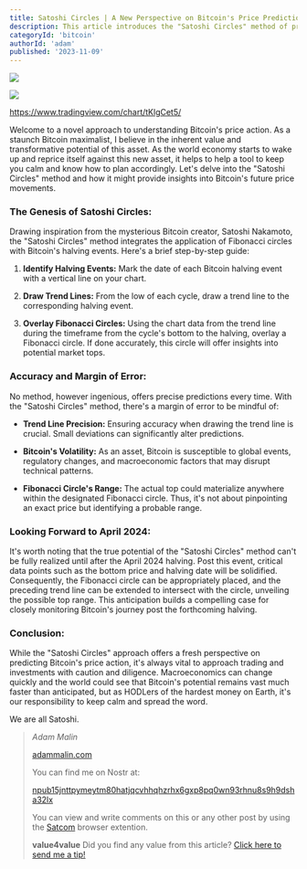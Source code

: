 ```yaml
---
title: Satoshi Circles | A New Perspective on Bitcoin's Price Predictions
description: This article introduces the "Satoshi Circles" method of predicting Bitcoin prices, which combines Fibonacci circles with Bitcoin halving events to forecast future market tops and trends.
categoryId: 'bitcoin'
authorId: 'adam'
published: '2023-11-09'
---
```


![](https://image.nostr.build/5f70719eccff0d5e4d2456d6759d1d45810cf1b5f733fd1614e9cb78aaed2260.jpg)

![](http://hedgedoc.malin.onl/uploads/3973946a-a147-4909-a39a-fd727506959d.jpg)

https://www.tradingview.com/chart/tKlgCet5/

Welcome to a novel approach to understanding Bitcoin's price action. As a staunch Bitcoin maximalist, I believe in the inherent value and transformative potential of this asset. As the world economy starts to wake up and reprice itself against this new asset, it helps to help a tool to keep you calm and know how to plan accordingly. Let's delve into the "Satoshi Circles" method and how it might provide insights into Bitcoin's future price movements.

### **The Genesis of Satoshi Circles:**

Drawing inspiration from the mysterious Bitcoin creator, Satoshi Nakamoto, the "Satoshi Circles" method integrates the application of Fibonacci circles with Bitcoin's halving events. Here's a brief step-by-step guide:

1. **Identify Halving Events:** Mark the date of each Bitcoin halving event with a vertical line on your chart.

2. **Draw Trend Lines:** From the low of each cycle, draw a trend line to the corresponding halving event.

3. **Overlay Fibonacci Circles:** Using the chart data from the trend line during the timeframe from the cycle's bottom to the halving, overlay a Fibonacci circle. If done accurately, this circle will offer insights into potential market tops.

### **Accuracy and Margin of Error:**

No method, however ingenious, offers precise predictions every time. With the "Satoshi Circles" method, there's a margin of error to be mindful of:

- **Trend Line Precision:** Ensuring accuracy when drawing the trend line is crucial. Small deviations can significantly alter predictions.

- **Bitcoin's Volatility:** As an asset, Bitcoin is susceptible to global events, regulatory changes, and macroeconomic factors that may disrupt technical patterns.

- **Fibonacci Circle's Range:** The actual top could materialize anywhere within the designated Fibonacci circle. Thus, it's not about pinpointing an exact price but identifying a probable range.

### **Looking Forward to April 2024:**

It's worth noting that the true potential of the "Satoshi Circles" method can't be fully realized until after the April 2024 halving. Post this event, critical data points such as the bottom price and halving date will be solidified. Consequently, the Fibonacci circle can be appropriately placed, and the preceding trend line can be extended to intersect with the circle, unveiling the possible top range. This anticipation builds a compelling case for closely monitoring Bitcoin's journey post the forthcoming halving.

### **Conclusion:**

While the "Satoshi Circles" approach offers a fresh perspective on predicting Bitcoin's price action, it's always vital to approach trading and investments with caution and diligence. Macroeconomics can change quickly and the world could see that Bitcoin's potential remains vast much faster than anticipated, but as HODLers of the hardest money on Earth, it's our responsibility to keep calm and spread the word.

We are all Satoshi.

> *Adam Malin*
> 
> [adammalin.com](https://adammalin.com)
> 
> You can find me on Nostr at:
> 
> [npub15jnttpymeytm80hatjqcvhhqhzrhx6gxp8pq0wn93rhnu8s9h9dsha32lx](https://primal.net/p/nprofile1qqs2ff44sjduj9anhm74eqvxtmst3pmndyrqnss8hfjc3me7rczmjkchrgxqm)
>
> You can view and write comments on this or any other post by using the [Satcom](https://github.com/jinglescode/web-content-conversation) browser extention.
>
> **value4value**
> Did you find any value from this article? [Click here to send me a tip!](https://nostrtipjar.netlify.app/?n=npub15jnttpymeytm80hatjqcvhhqhzrhx6gxp8pq0wn93rhnu8s9h9dsha32lx)